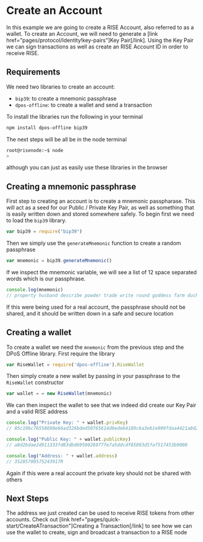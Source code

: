 # Create an Account

In this example we are going to create a RISE Account, also referred to as a
wallet. To create an Account, we will need to generate a [link
href="pages/protocol/Identity!key-pairs"]Key Pair[/link]. Using the Key Pair we
can sign transactions as well as create an RISE Account ID in order to receive
RISE.

## Requirements

We need two libraries to create an account:

* `bip39`: to create a mnemonic passphrase
* `dpos-offline`: to create a wallet and send a transaction

To install the libraries run the following in your terminal

```bash
npm install dpos-offline bip39
```

The next steps will be all be in the node terminal

```bash
root@risenode:~$ node
>
```

although you can just as easily use these libraries in the browser

## Creating a mnemonic passphrase

First step to creating an account is to create a mnemonic passpharase. This
will act as a seed for our Public / Private Key Pair, as well as
something that is easily written down and stored somewhere safely. To begin
first we need to load the `bip39` library.

```javascript
var bip39 = require("bip39")
```

Then we simply use the `generateMnemonic` function to create a random
passphrase

```javascript
var mnemonic = bip39.generateMnemonic()
```

If we inspect the mnemonic variable, we will see a list of 12 space separated
words which is our passphrase.

```javascript
console.log(mnemonic)
// property husband describe powder trade write round goddess farm duck exit boring
```

If this were being used for a real account, the passphrase should not be
shared, and it should be written down in a safe and secure location

## Creating a wallet

To create a wallet we need the `mnemonic` from the previous step and the DPoS
Offline library. First require the library

```javascript
var RiseWallet = require('dpos-offline').RiseWallet
```

Then simply create a new wallet by passing in your passphrase to the
`RiseWallet` constructor

```javascript
var wallet = = new RiseWallet(mnemonic)
```

We can then inspect the wallet to see that we indeed did create our Key Pair
and a valid RISE address

```javascript
console.log("Private Key: " + wallet.privKey)
// 85c19bc76558690e66ad326bded50765614d6edeb4189c6a3eb1e909fdaa4421a8d2bdae2d911333fd83dbd6959026977fe7a5ddcdf85893d5faf517453b9000

console.log("Public Key: " + wallet.publicKey)
// a8d2bdae2d911333fd83dbd6959026977fe7a5ddcdf85893d5faf517453b9000

console.log("Address: " + wallet.address)
// 35285700575243917R
```

Again if this were a real account the private key should not be shared with
others

## Next Steps

The address we just created can be used to receive RISE tokens from other
accounts. Check out [link
href="pages/quick-start/CreateATransaction"]Creating a Transaction[/link] to
see how we can use the wallet to create, sign and broadcast a transaction to
a RISE node
